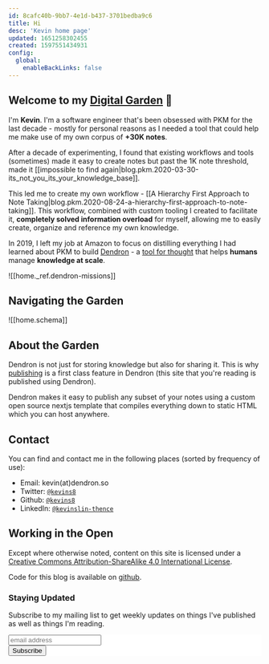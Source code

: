 ```yaml
---
id: 8cafc40b-9bb7-4e1d-b437-3701bedba9c6
title: Hi 
desc: 'Kevin home page'
updated: 1651258302455
created: 1597551434931
config:
  global:
    enableBackLinks: false
---
```


## Welcome to my [Digital Garden](https://joelhooks.com/digital-garden) 🌱

I'm **Kevin**. I'm a software engineer that's been obsessed with PKM for the last decade - mostly for personal reasons as I needed a tool that could help me make use of my own corpus of **+30K notes**. 

After a decade of experimenting, I found that existing workflows and tools  (sometimes) made it easy to create notes but past the 1K note threshold, made it [[impossible to find again|blog.pkm.2020-03-30-its_not_you_its_your_knowledge_base]].

This led me to create my own workflow - [[A Hierarchy First Approach to Note Taking|blog.pkm.2020-08-24-a-hierarchy-first-approach-to-note-taking]]. This workflow, combined with custom tooling I created to facilitate it, **completely solved information overload** for myself, allowing me to easily create, organize and reference my own knowledge.

In 2019, I left my job at Amazon to focus on distilling everything I had learned about PKM to build [Dendron](https://dendron.so/) - a [tool for thought](https://numinous.productions/ttft/) that helps **humans** manage **knowledge at scale**.

![[home._ref.dendron-missions]]

## Navigating the Garden

![[home.schema]]

## About the Garden

Dendron is not just for storing knowledge but also for sharing it. This is why [publishing](https://wiki.dendron.so/notes/4ushYTDoX0TYQ1FDtGQSg.html) is a first class feature in Dendron (this site that you're reading is published using Dendron). 

Dendron makes it easy to publish any subset of your notes using a custom open source nextjs template that compiles everything down to static HTML which you can host anywhere. 

## Contact

You can find and contact me in the following places (sorted by frequency of use):

- Email: kevin(at)dendron.so
- Twitter: [`@kevins8`](https://twitter.com/kevins8)
- Github: [`@kevins8`](https://github.com/kevinslin)
- LinkedIn: [`@kevinslin-thence`](https://www.linkedin.com/in/kevinslin-thence)

## Working in the Open

Except where otherwise noted, content on this site is licensed under a [Creative Commons Attribution-ShareAlike 4.0 International License](https://creativecommons.org/licenses/by-sa/4.0/).

Code for this blog is available on [github](https://github.com/kevinslin/kevin-garden).

### Staying Updated

Subscribe to my mailing list to get weekly updates on things I've published as well as things I'm reading. 

<!-- Begin Mailchimp Signup Form -->
<link href="//cdn-images.mailchimp.com/embedcode/horizontal-slim-10_7.css" rel="stylesheet" type="text/css">
<style type="text/css">
#mc_embed_signup{background:#fff; clear:left; font:14px Helvetica,Arial,sans-serif; width:100%;}
/* Add your own Mailchimp form style overrides in your site stylesheet or in this style block.
We recommend moving this block and the preceding CSS link to the HEAD of your HTML file. */
</style>
<div id="mc_embed_signup">
<form action="https://kevinslin.us17.list-manage.com/subscribe/post?u=f67ef4c2df3acd207460ebc20&amp;id=ebffcd90c3" method="post" id="mc-embedded-subscribe-form" name="mc-embedded-subscribe-form" class="validate" target="_blank" novalidate>
<div id="mc_embed_signup_scroll">

<input type="email" value="" name="EMAIL" class="email" id="mce-EMAIL" placeholder="email address" required>
<!-- real people should not fill this in and expect good things - do not remove this or risk form bot signups-->
<div style="position: absolute; left: -5000px;" aria-hidden="true"><input type="text" name="b_f67ef4c2df3acd207460ebc20_ebffcd90c3" tabindex="-1" value=""></div>
<div class="clear"><input type="submit" value="Subscribe" name="subscribe" id="mc-embedded-subscribe" class="button"></div>
</div>
</form>
</div>

<!--End mc_embed_signup-->
